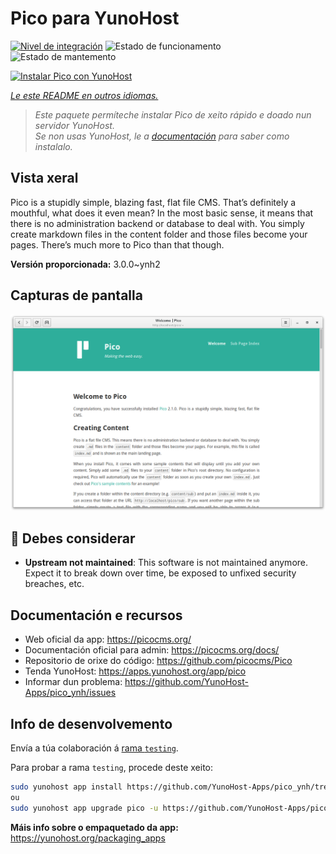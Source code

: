<!--
NOTA: Este README foi creado automáticamente por <https://github.com/YunoHost/apps/tree/master/tools/readme_generator>
NON debe editarse manualmente.
-->

# Pico para YunoHost

[![Nivel de integración](https://dash.yunohost.org/integration/pico.svg)](https://dash.yunohost.org/appci/app/pico) ![Estado de funcionamento](https://ci-apps.yunohost.org/ci/badges/pico.status.svg) ![Estado de mantemento](https://ci-apps.yunohost.org/ci/badges/pico.maintain.svg)

[![Instalar Pico con YunoHost](https://install-app.yunohost.org/install-with-yunohost.svg)](https://install-app.yunohost.org/?app=pico)

*[Le este README en outros idiomas.](./ALL_README.md)*

> *Este paquete permíteche instalar Pico de xeito rápido e doado nun servidor YunoHost.*  
> *Se non usas YunoHost, le a [documentación](https://yunohost.org/install) para saber como instalalo.*

## Vista xeral

Pico is a stupidly simple, blazing fast, flat file CMS. That’s definitely a mouthful, what does it even mean? In the most basic sense, it means that there is no administration backend or database to deal with. You simply create markdown files in the content folder and those files become your pages. There’s much more to Pico than that though.

**Versión proporcionada:** 3.0.0~ynh2

## Capturas de pantalla

![Captura de pantalla de Pico](./doc/screenshots/screenshot.png)

## :red_circle: Debes considerar

- **Upstream not maintained**: This software is not maintained anymore. Expect it to break down over time, be exposed to unfixed security breaches, etc.

## Documentación e recursos

- Web oficial da app: <https://picocms.org/>
- Documentación oficial para admin: <https://picocms.org/docs/>
- Repositorio de orixe do código: <https://github.com/picocms/Pico>
- Tenda YunoHost: <https://apps.yunohost.org/app/pico>
- Informar dun problema: <https://github.com/YunoHost-Apps/pico_ynh/issues>

## Info de desenvolvemento

Envía a túa colaboración á [rama `testing`](https://github.com/YunoHost-Apps/pico_ynh/tree/testing).

Para probar a rama `testing`, procede deste xeito:

```bash
sudo yunohost app install https://github.com/YunoHost-Apps/pico_ynh/tree/testing --debug
ou
sudo yunohost app upgrade pico -u https://github.com/YunoHost-Apps/pico_ynh/tree/testing --debug
```

**Máis info sobre o empaquetado da app:** <https://yunohost.org/packaging_apps>
